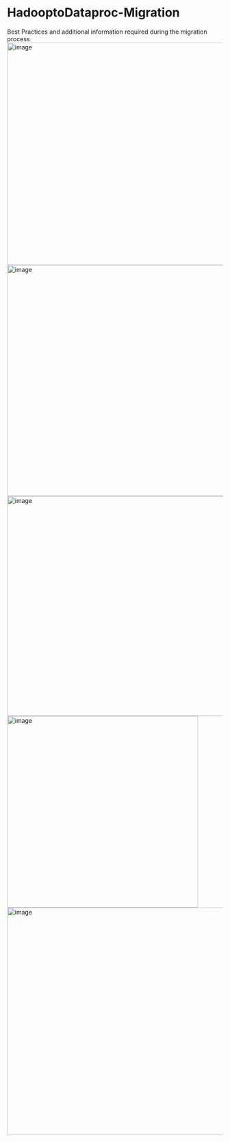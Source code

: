 # HadooptoDataproc-Migration
Best Practices and additional information required during the migration process
<img width="518" alt="image" src="https://github.com/user-attachments/assets/f073fa7b-1d73-46d2-b162-2f97584774e3" />
<img width="538" alt="image" src="https://github.com/user-attachments/assets/b9606b5a-8c2f-4e05-bdcc-c937f6ca8999" />
<img width="512" alt="image" src="https://github.com/user-attachments/assets/3588b70f-f4e4-40a1-92ac-0ab42a0afc28" />
<img width="446" alt="image" src="https://github.com/user-attachments/assets/54289d54-5ef0-4b68-ab9e-4f7c7656dc0f" />
<img width="530" alt="image" src="https://github.com/user-attachments/assets/9e71e348-3225-465f-96ac-2a9fc8a59748" />


